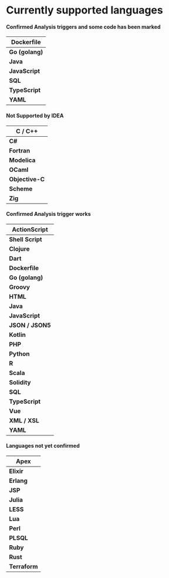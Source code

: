 # Currently supported languages 

#### Confirmed Analysis triggers and some code has been marked
| **Dockerfile**  |
| --------------- |
| **Go (golang)** |
| **Java**        |
| **JavaScript**  |
| **SQL**         |
| **TypeScript**  |
| **YAML**        |
#### Not Supported by IDEA
| **C / C++**     |
| --------------- |
| **C#**          |
| **Fortran**     |
| **Modelica**    |
| **OCaml**       |
| **Objective-C** |
| **Scheme**      |
| **Zig**         |
#### Confirmed **Analysis** trigger works
| **ActionScript** |
| ---------------- |
| **Shell Script** |
| **Clojure**      |
| **Dart**         |
| **Dockerfile**   |
| **Go (golang)**  |
| **Groovy**       |
| **HTML**         |
| **Java**         |
| **JavaScript**   |
| **JSON / JSON5** |
| **Kotlin**       |
| **PHP**          |
| **Python**       |
| **R**            |
| **Scala**        |
| **Solidity**     |
| **SQL**          |
| **TypeScript**   |
| **Vue**          |
| **XML / XSL**    |
| **YAML**         |
#### Languages not yet confirmed
| **Apex**      |
| ------------- |
| **Elixir**    |
| **Erlang**    |
| **JSP**       |
| **Julia**     |
| **LESS**      |
| **Lua**       |
| **Perl**      |
| **PLSQL**     |
| **Ruby**      |
| **Rust**      |
| **Terraform** |
